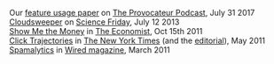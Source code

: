 Our <a href="papers/snyder2016browser.pdf">feature usage paper</a> on <a href="https://provocateurpodcast.com/2017/07/31/chris-kanich-privacy-on-the-modern-web/">The Provocateur Podcast</a>, July 31 2017<br />
<a href="papers/cloudsweeper.pdf">Cloudsweeper</a> on <a href="http://www.sciencefriday.com/segment/07/12/2013/protecting-your-online-privacy.html">Science Friday</a>, July 12 2013<br />
      <a href="papers/show.me.the.money.pdf">Show Me the Money</a> in <a href="http://www.economist.com/node/21532263">The Economist</a>, Oct 15th 2011<br />
            <a href="papers/click.trajectories.pdf">Click Trajectories</a> in <a href="http://www.nytimes.com/2011/05/20/technology/20spam.html?_r=2">The New York Times</a> (and the <a href="http://www.nytimes.com/2011/05/29/opinion/29sun3.html">editorial</a>), May 2011<br />
                  <a href="papers/spamalytics.pdf">Spamalytics</a> in <a href="http://www.wired.com/magazine/2011/02/st_equation_spamprofits/">Wired magazine</a>, March 2011<br />

